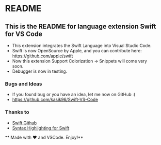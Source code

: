 # README
## This is the README for language extension Swift for VS Code

* This extension integrates the Swift Language into Visual Studio Code.
* Swift is now OpenSource by Apple, and you can contribute here: https://github.com/apple/swift
* Now this extension Support Colorization -> Snippets will come very soon.
* Debugger is now in testing.

### Bugs and Ideas
* If you found bug or you have an idea, let me now on GitHub :)
* https://github.com/kasik96/Swift-VS-Code

### Thanks to
* [Swift Github](https://github.com/apple/swift)
* [Syntax Highlighting for Swift](https://github.com/P233/Syntax-highlighting-for-Swift)

** Made with ♥ and VSCode. Enjoy!**